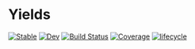 # Yields

[![Stable](https://img.shields.io/badge/docs-stable-blue.svg)](https://alecloudenback.github.io/Yields.jl/stable)
[![Dev](https://img.shields.io/badge/docs-dev-blue.svg)](https://alecloudenback.github.io/Yields.jl/dev)
[![Build Status](https://github.com/alecloudenback/Yields.jl/workflows/CI/badge.svg)](https://github.com/alecloudenback/Yields.jl/actions)
[![Coverage](https://codecov.io/gh/alecloudenback/Yields.jl/branch/master/graph/badge.svg)](https://codecov.io/gh/alecloudenback/Yields.jl)
[![lifecycle](https://img.shields.io/badge/LifeCycle-Experimental-orange)](https://www.tidyverse.org/lifecycle/)
